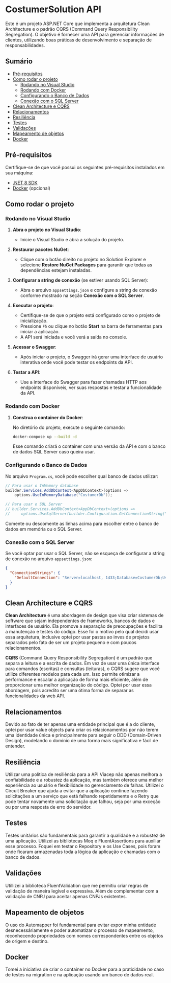 # CostumerSolution API

Este é um projeto ASP.NET Core que implementa a arquitetura Clean Architecture e o padrão CQRS (Command Query Responsibility Segregation). O objetivo é fornecer uma API para gerenciar informações de clientes, utilizando boas práticas de desenvolvimento e separação de responsabilidades.

## Sumário

- [Pré-requisitos](#pré-requisitos)
- [Como rodar o projeto](#como-rodar-o-projeto)
  - [Rodando no Visual Studio](#rodando-no-visual-studio)
  - [Rodando com Docker](#rodando-com-docker)
  - [Configurando o Banco de Dados](#configurando-o-banco-de-dados)
  - [Conexão com o SQL Server](#conexão-com-o-sql-server)
- [Clean Architecture e CQRS](#clean-architecture-e-cqrs)
- [Relacionamentos](#relacionamentos)
- [Resiliência](#resiliência)
- [Testes](#testes)
- [Validações](#validações)
- [Mapeamento de objetos](#mapeamento-de-objetos)
- [Docker](#docker)

## Pré-requisitos

Certifique-se de que você possui os seguintes pré-requisitos instalados em sua máquina:

- [.NET 8 SDK](https://dotnet.microsoft.com/download/dotnet/8.0)
- [Docker](https://www.docker.com/get-started) (opcional)

## Como rodar o projeto

### Rodando no Visual Studio

1. **Abra o projeto no Visual Studio**:
   - Inicie o Visual Studio e abra a solução do projeto.

2. **Restaurar pacotes NuGet**:
   - Clique com o botão direito no projeto no Solution Explorer e selecione **Restore NuGet Packages** para garantir que todas as dependências estejam instaladas.

3. **Configurar a string de conexão** (se estiver usando SQL Server):
   - Abra o arquivo `appsettings.json` e configure a string de conexão conforme mostrado na seção **Conexão com o SQL Server**.

4. **Executar o projeto**:
   - Certifique-se de que o projeto está configurado como o projeto de inicialização.
   - Pressione `F5` ou clique no botão **Start** na barra de ferramentas para iniciar a aplicação.
   - A API será iniciada e você verá a saída no console.

5. **Acessar o Swagger**:
   - Após iniciar o projeto, o Swagger irá gerar uma interface de usuário interativa onde você pode testar os endpoints da API.

6. **Testar a API**:
   - Use a interface do Swagger para fazer chamadas HTTP aos endpoints disponíveis, ver suas respostas e testar a funcionalidade da API.

### Rodando com Docker

1. **Construa o container do Docker**:

   No diretório do projeto, execute o seguinte comando:

   ```bash
   docker-compose up --build -d
   ```
   Esse comando criará o container com uma versão da API e com o banco de dados SQL Server caso queira usar.
   
### Configurando o Banco de Dados

No arquivo `Program.cs`, você pode escolher qual banco de dados utilizar:

```csharp
// Para usar o InMemory database
builder.Services.AddDbContext<AppDbContext>(options =>
    options.UseInMemoryDatabase("CostumerDb"));

// Para usar o SQL Server
// builder.Services.AddDbContext<AppDbContext>(options =>
//     options.UseSqlServer(builder.Configuration.GetConnectionString("DefaultConnection")));
```

Comente ou descomente as linhas acima para escolher entre o banco de dados em memória ou o SQL Server.

### Conexão com o SQL Server

Se você optar por usar o SQL Server, não se esqueça de configurar a string de conexão no arquivo `appsettings.json`:

```json
{
  "ConnectionStrings": {
    "DefaultConnection": "Server=localhost, 1433;Database=CostumerDb;User Id=sa;Password=Teste123*;"
  }
}
```

## Clean Architecture e CQRS

**Clean Architecture** é uma abordagem de design que visa criar sistemas de software que sejam independentes de frameworks, bancos de dados e interfaces de usuário. Ela promove a separação de preocupações e facilita a manutenção e testes do código. Esse foi o motivo pelo qual decidi usar essa arquitetura, inclusive optei por usar pastas ao inves de projetos separados pelo fato de ser um projeto pequeno e com poucos relacionamentos.

**CQRS** (Command Query Responsibility Segregation) é um padrão que separa a leitura e a escrita de dados. Em vez de usar uma única interface para comandos (escritas) e consultas (leituras), o CQRS sugere que você utilize diferentes modelos para cada um. Isso permite otimizar a performance e escalar a aplicação de forma mais eficiente, além de proporcionar uma melhor organização do código. Optei por usar essa abordagem, pois acredito ser uma ótima forma de separar as funcionalidades da web API.

## Relacionamentos

Devido ao fato de ter apenas uma entidade principal que é a do cliente, optei por usar value objects para criar os relacionamentos por não terem uma identidade única e principalmente para seguir o DDD (Domain-Driven Design), modelando o domínio de uma forma mais significativa e fácil de entender.

## Resiliência

Utilizar uma política de resiliência para a API Viacep não apenas melhora a confiabilidade e a robustez da aplicação, mas também oferece uma melhor experiência ao usuário e flexibilidade no gerenciamento de falhas. Utilizei o Circuit Breaker que ajuda a evitar que a aplicação continue fazendo solicitações a um serviço que está falhando repetidamente e o Retry que pode tentar novamente uma solicitação que falhou, seja por uma exceção ou por uma resposta de erro do servidor.

## Testes

Testes unitários são fundamentais para garantir a qualidade e a robustez de uma aplicação. Utilizei as bibliotecas Moq e FluentAssertions para auxiliar esse processo. Foquei em testar o Repository e os Use Cases, pois foram onde ficaram armazenadas toda a lógica da aplicação e chamadas com o banco de dados. 

## Validações

Utillizei a biblioteca FluentValidation que me permitiu criar regras de validação de maneira legível e expressiva. Além de complementar com a validação de CNPJ para aceitar apenas CNPJs existentes.

## Mapeamento de objetos

O uso do Automapper foi fundamental para evitar expor minha entidade desnecessáriamente e poder automatizar o processo de mapeamento, reconhecendo propriedades com nomes correspondentes entre os objetos de origem e destino.

## Docker

Tomei a iniciativa de criar o container no Docker para a praticidade no caso de testes na migration e na aplicação usando um banco de dados real.

